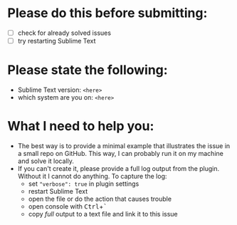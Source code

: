 # Please do this before submitting: #
- [ ] check for already solved issues
- [ ] try restarting Sublime Text

# Please state the following: #
- Sublime Text version: `<here>`
- which system are you on: `<here>`

# What I need to help you: #
- The best way is to provide a minimal example that illustrates the issue in a small repo on GitHub. This way, I can probably run it on my machine and solve it locally.
- If you can't create it, please provide a full log output from the plugin. Without it I cannot do anything. To capture the log:
    + set `"verbose": true` in plugin settings
    + restart Sublime Text
    + open the file or do the action that causes trouble
    + open console with <kbd>Ctrl</kbd>+<kbd>`</kbd>
    + copy *full* output to a text file and link it to this issue
